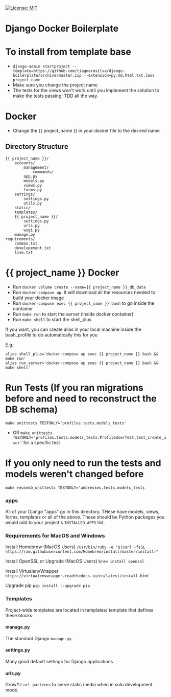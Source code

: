 [![License: MIT](https://img.shields.io/github/license/vintasoftware/django-react-boilerplate.svg)](LICENSE.txt)

Django Docker Boilerplate
===============================================================================

# To install from template base
- `django-admin startproject --template=https://github.com/tiagoarasilva/django-boilerplate/archive/master.zip --extension=py,md,html,txt,less project_name`
- Make sure you change the project name
- The tests for the views won't work until you implement the solution to make the tests passing! TDD all the way.

# Docker
- Change the {{ project_name }} in your docker file to the desired name

## Directory Structure
    {{ project_name }}/
        accounts/
            management/
                commands/
            app.py
            models.py
            views.py
            forms.py
        settings/
            settings.py
            utils.py
        static/
        templates/
        {{ project_name }}/
            settings.py
            urls.py
            wsgi.py
        manage.py
    requirements/
        common.txt
        developement.txt
        live.txt

# {{ project_name }} Docker
-  Run `docker volume create --name={{ project_name }}_db_data`
-  Run `docker-compose up`. It will download all the resources needed to build your docker image
-  Run `docker-compose exec {{ project_name }} bash` to go inside the container
-  Run `make run` to start the server (inside docker container)
-  Run `make shell` to start the shell_plus

If you want, you can create alias in your local machine inside the bash_profile to do automatically this for you

E.g.:

```Shell
alias shell_plus='docker-compose up exec {{ project_name }} bash && make run'
alias run_server='docker-compose up exec {{ project_name }} bash && make shell'
```


# Run Tests (If you ran migrations before and need to reconstruct the DB schema)
`make unittests TESTONLY='profiles.tests.models_tests'`
- OR
`make unittests TESTONLY='profiles.tests.models_tests:ProfileUserTest.test_create_user'` for a specific test

# If you only need to run the tests and models weren't changed before
`make reusedb_unittests TESTONLY='addresses.tests.models_tests`
### apps

All of your Django "apps" go in this directory. THese have models, views, forms,
templates or all of the above. These should be Python packages you would add to
your project's `INSTALLED_APPS` list.


### Requirements for MacOS and Windows

Install Homebrew (MacOS Users)
`/usr/bin/ruby -e "$(curl -fsSL https://raw.githubusercontent.com/Homebrew/install/master/install)"`

Install OpenSSL or Upgrade (MacOS Users)
`brew install openssl`

Install VirtualenvWrapper
`https://virtualenvwrapper.readthedocs.io/en/latest/install.html`

Upgrade pip
`pip install --upgrade pip`

### Templates

Project-wide templates are located in templates/ template that defines
these blocks:

#### manage.py

The standard Django `manage.py`.

#### settings.py

Many good default settings for Django applications

#### urls.py

GrowYz `url_patterns` to serve static media when in solo development mode.
